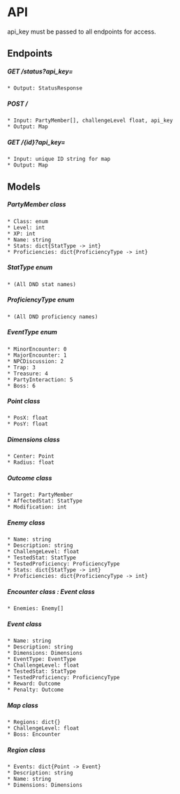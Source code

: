 # API

api_key must be passed to all endpoints for access.

## Endpoints

##### GET /status?api_key=
    * Output: StatusResponse

##### POST /
    * Input: PartyMember[], challengeLevel float, api_key
    * Output: Map

##### GET /{id}?api_key=
    * Input: unique ID string for map
    * Output: Map

## Models

##### PartyMember class
    * Class: enum
    * Level: int
    * XP: int
    * Name: string
    * Stats: dict{StatType -> int}
    * Proficiencies: dict{ProficiencyType -> int}
    
##### StatType enum
    * (All DND stat names)
    
##### ProficiencyType enum
    * (All DND proficiency names)
    
##### EventType enum
    * MinorEncounter: 0
    * MajorEncounter: 1
    * NPCDiscussion: 2
    * Trap: 3
    * Treasure: 4
    * PartyInteraction: 5
    * Boss: 6
  
##### Point class
    * PosX: float
    * PosY: float

##### Dimensions class
    * Center: Point
    * Radius: float
    
##### Outcome class
    * Target: PartyMember
    * AffectedStat: StatType
    * Modification: int
    
##### Enemy class
    * Name: string
    * Description: string
    * ChallengeLevel: float
    * TestedStat: StatType
    * TestedProficiency: ProficiencyType
    * Stats: dict{StatType -> int}
    * Proficiencies: dict{ProficiencyType -> int}
    
##### Encounter class : Event class
    * Enemies: Enemy[]
    
##### Event class
    * Name: string
    * Description: string
    * Dimensions: Dimensions
    * EventType: EventType
    * ChallengeLevel: float
    * TestedStat: StatType
    * TestedProficiency: ProficiencyType
    * Reward: Outcome
    * Penalty: Outcome

##### Map class
    * Regions: dict{}
    * ChallengeLevel: float
    * Boss: Encounter
    
##### Region class
    * Events: dict{Point -> Event}
    * Description: string
    * Name: string
    * Dimensions: Dimensions
